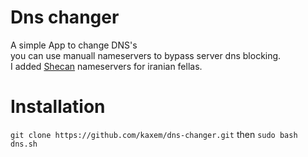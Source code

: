 # Dns changer
A simple App to change DNS's</br> 
you can use manuall nameservers to bypass server dns blocking.</br>
I added [Shecan](shecan.ir) nameservers for iranian fellas.
# Installation
`git clone https://github.com/kaxem/dns-changer.git`
then
`sudo bash dns.sh`

